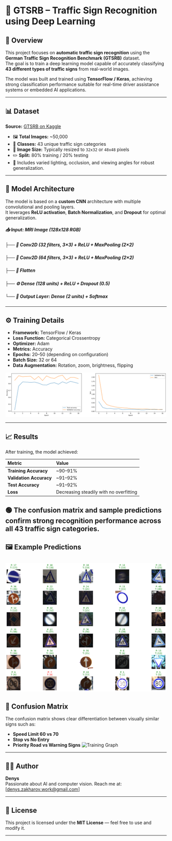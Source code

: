# 🧠 GTSRB – Traffic Sign Recognition using Deep Learning

## 🚗 Overview
This project focuses on **automatic traffic sign recognition** using the **German Traffic Sign Recognition Benchmark (GTSRB)** dataset.  
The goal is to train a deep learning model capable of accurately classifying **43 different types of traffic signs** from real-world images.  

The model was built and trained using **TensorFlow / Keras**, achieving strong classification performance suitable for real-time driver assistance systems or embedded AI applications.

---

## 📊 Dataset
**Source:** [GTSRB on Kaggle](https://www.kaggle.com/datasets/meowmeowmeowmeowmeow/gtsrb-german-traffic-sign)

- 🖼 **Total Images:** ~50,000  
- 🔢 **Classes:** 43 unique traffic sign categories  
- 📐 **Image Size:** Typically resized to `32x32` or `48x48` pixels  
- ✏️ **Split:** 80% training / 20% testing  
- 🧩 Includes varied lighting, occlusion, and viewing angles for robust generalization.

---

## 🧠 Model Architecture

The model is based on a **custom CNN** architecture with multiple convolutional and pooling layers.  
It leverages **ReLU activation**, **Batch Normalization**, and **Dropout** for optimal generalization.

##### 📥 Input: MRI Image (128x128 RGB)  
##### ├── 🧩 Conv2D (32 filters, 3×3) + ReLU + MaxPooling (2×2)  
##### ├── 🧩 Conv2D (64 filters, 3×3) + ReLU + MaxPooling (2×2)  
##### ├── 🔄 Flatten  
##### ├── ⚙️ Dense (128 units) + ReLU + Dropout (0.5)  
##### └── 🎯 Output Layer: Dense (2 units) + Softmax  

---

## ⚙️ Training Details
- **Framework:** TensorFlow / Keras  
- **Loss Function:** Categorical Crossentropy  
- **Optimizer:** Adam  
- **Metrics:** Accuracy  
- **Epochs:** 20–50 (depending on configuration)  
- **Batch Size:** 32 or 64  
- **Data Augmentation:** Rotation, zoom, brightness, flipping  

![Training Graph](docs/loss_curve.png)

---

## 📈 Results
After training, the model achieved:

| Metric | Value |
|:-------|:-------|
| **Training Accuracy** | ~90–91% |
| **Validation Accuracy** | ~91–92% |
| **Test Accuracy** | ~91–92% |
| **Loss** | Decreasing steadily with no overfitting |

🟢 The confusion matrix and sample predictions confirm strong recognition performance across all 43 traffic sign categories.
---

## 🖼 Example Predictions

![Training Graph](docs/result_matrix.png)
---

## 🧮 Confusion Matrix
The confusion matrix shows clear differentiation between visually similar signs such as:
- **Speed Limit 60 vs 70**
- **Stop vs No Entry**
- **Priority Road vs Warning Signs**
![Training Graph](docs/confusion_matrix%200–7.png)

---

## 🧑‍💻 Author

**Denys**  
Passionate about AI and computer vision.
Reach me at: [denys.zakharov.work@gmail.com]  

---

## 🪪 License

This project is licensed under the **MIT License** — feel free to use and modify it.  

---
